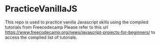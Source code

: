 # PracticeVanillaJS
This repo is used to practice vanilla Javascript skills using the compiled tutorials from Freecodecamp
 Please refer to this url https://www.freecodecamp.org/news/javascript-projects-for-beginners/ to access the complied list of tutorials.
